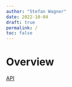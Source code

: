 ```yaml
---
author: "Stefan Wagner"
date: 2022-10-04
draft: true
permalink: /
toc: false
---
```


# Overview

[API](api/index.md)

<!--

- what is the ao framework?
- what are its features?
- what have i used it for?
- license
- strict separation (platform-agnostic vs. platform-specific)
- no build system, source code only.
- port targeting PIC32, XC32
- focus on RTOS concepts

-->
